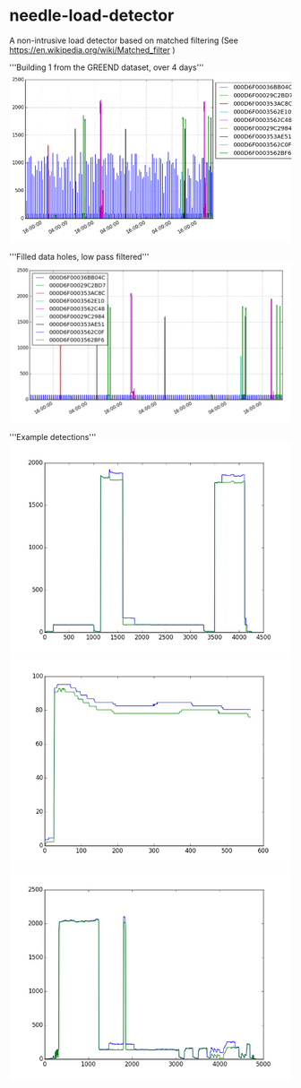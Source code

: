 # needle-load-detector
A non-intrusive load detector based on matched filtering (See https://en.wikipedia.org/wiki/Matched_filter )

'''Building 1 from the GREEND dataset, over 4 days'''
![alt screenshot](https://raw.githubusercontent.com/pilillo/needle-load-detector/master/screenshots/1Hz/devices.png)

'''Filled data holes, low pass filtered'''
![alt screenshot](https://raw.githubusercontent.com/pilillo/needle-load-detector/master/screenshots/1Hz/devices_filtered.png)

'''Example detections'''
![alt screenshot](https://raw.githubusercontent.com/pilillo/needle-load-detector/master/screenshots/1Hz/figure_26.png)
![alt screenshot](https://raw.githubusercontent.com/pilillo/needle-load-detector/master/screenshots/1Hz/figure_31.png)
![alt screenshot](https://raw.githubusercontent.com/pilillo/needle-load-detector/master/screenshots/1Hz/figure_33.png)

